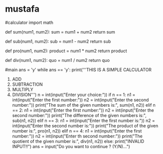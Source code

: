 # mustafa
#calculator
import math


def sum(num1, num2):
  sum = num1 + num2
  return sum


def sub(num1, num2):
  sub = num1 - num2
  return sub


def pro(num1, num2):
  product = num1 * num2
  return product


def div(num1, num2):
  quo = num1 / num2
  return quo


#main
ans = 'y'
while ans == 'y':
  print('''THIS IS A SIMPLE CALCULATOR
   1. ADD
   2. SUBTRACTION
   3. MULTIPLY
   4. DIVISION''')
  n = int(input("Enter your choice:"))
  if n == 1:
    n1 = int(input("Enter the first number:"))
    n2 = int(input("Enter the second number:"))
    print("The sum of the given numbers is:", sum(n1, n2))
  elif n == 2:
    n1 = int(input("Enter the first number:"))
    n2 = int(input("Enter the second number:"))
    print("The difference of the given numbers is:", sub(n1, n2))
  elif n == 3:
    n1 = int(input("Enter the first number is:"))
    n2 = int(input("Enter the second number is:"))
    print("The product of the given number is:", pro(n1, n2))
  elif n == 4:
    n1 = int(input("Enter the first number:"))
    n2 = int(input("Enter th second number:"))
    print("The quotient of the given number is:", div(n1, n2))
  else:
    print("INVALID INPUT!!")
  ans = input("Do you want to continue ? (Y/N)...")
